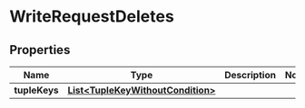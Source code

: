 

# WriteRequestDeletes


## Properties

| Name | Type | Description | Notes |
|------------ | ------------- | ------------- | -------------|
|**tupleKeys** | [**List&lt;TupleKeyWithoutCondition&gt;**](TupleKeyWithoutCondition.md) |  |  |



